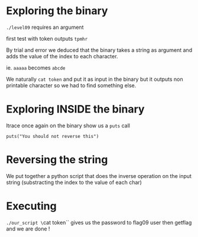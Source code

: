 # Exploring the binary

`./level09` requires an argument

first test with token outputs `tpmhr`

By trial and error we deduced that the binary takes a string as argument and adds the value of the index to each character.

ie. `aaaaa` becomes `abcde`

We naturally `cat token` and put it as input in the binary but it outputs non printable character so we had to find something else.


# Exploring INSIDE the binary

ltrace once again on the binary show us a `puts` call

`puts("You should not reverse this")`


# Reversing the string

We put together a python script that does the inverse operation on the input string (substracting the index to the value of each char)


# Executing

`./our_script \`cat token\`` gives us the password to flag09 user then getflag and we are done !
